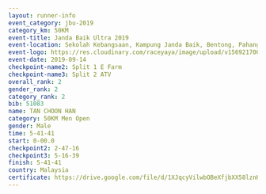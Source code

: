 ```yaml
---
layout: runner-info 
event_category: jbu-2019 
category_km: 50KM 
event-title: Janda Baik Ultra 2019
event-location: Sekolah Kebangsaan, Kampung Janda Baik, Bentong, Pahang, Malaysia 
event-logo: https://res.cloudinary.com/raceyaya/image/upload/v1569217009/logo/janda-baik_vch1pc.jpg 
event-date: 2019-09-14 
checkpoint-name2: Split 1 E Farm 
checkpoint-name3: Split 2 ATV 
overall_rank: 2
gender_rank: 2
category_rank: 2
bib: 51083
name: TAN CHOON HAN
category: 50KM Men Open
gender: Male
time: 5-41-41
start: 0-00.0
checkpoint2: 2-47-16
checkpoint3: 5-16-39
finish: 5-41-41
country: Malaysia
certificate: https://drive.google.com/file/d/1XJqcyVilwbOBeXfjbXX58lznKqd6nkAL/view?usp=sharing
---
```

